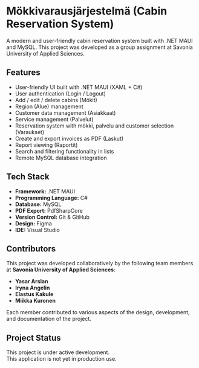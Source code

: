 # Mökkivarausjärjestelmä (Cabin Reservation System)
A modern and user-friendly cabin reservation system built with .NET MAUI and MySQL. This project was developed as a group assignment at Savonia University of Applied Sciences.


## Features
- User-friendly UI built with .NET MAUI (XAML + C#)
- User authentication (Login / Logout)
- Add / edit / delete cabins (Mökit)
- Region (Alue) management
- Customer data management (Asiakkaat)
- Service management (Palvelut)
- Reservation system with mökki, palvelu and customer selection (Varaukset)
- Create and export invoices as PDF (Laskut)
- Report viewing (Raportit)
- Search and filtering functionality in lists
- Remote MySQL database integration

  
## Tech Stack

- **Framework:** .NET MAUI
- **Programming Language:** C#
- **Database:** MySQL 
- **PDF Export:** PdfSharpCore
- **Version Control:** Git & GitHub
- **Design:** Figma
- **IDE:** Visual Studio


## Contributors

This project was developed collaboratively by the following team members at **Savonia University of Applied Sciences**:

- **Yasar Arslan**  
- **Iryna Angelin**  
- **Elastus Kakule**  
- **Miikka Kuronen**

Each member contributed to various aspects of the design, development, and documentation of the project.


## Project Status

This project is under active development.  
This application is not yet in production use.
